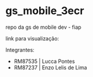 # gs_mobile_3ecr
repo da gs de mobile dev - fiap

link para visualização: 

Integrantes: 
- RM87535 | Lucca Pontes
- RM87237 | Enzo Lelis de Lima

